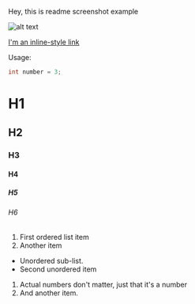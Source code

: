 Hey, this is readme screenshot example

![alt text](http://pngimg.com/uploads/computer_mouse/small/computer_mouse_PNG7701.png)

[I'm an inline-style link](https://www.google.com)

Usage:
```cs
int number = 3;
```


# H1
## H2
### H3
#### H4
##### H5
###### H6


1. First ordered list item
2. Another item
* Unordered sub-list. 
* Second unordered item
1. Actual numbers don't matter, just that it's a number
4. And another item.
